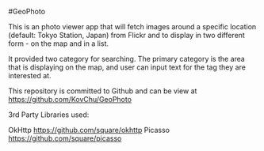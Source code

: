 #GeoPhoto

This is an photo viewer app that will fetch images around a specific location (default: Tokyo Station, Japan) from Flickr and to display in two different form - on the map and in a list.
  
It provided two category for searching. The primary category is the area that is displaying on the map, and user can input text for the tag they are interested at.

This repository is committed to Github and can be view at
https://github.com/KovChu/GeoPhoto
 
 
 3rd Party Libraries used:
 
 OkHttp https://github.com/square/okhttp
 Picasso https://github.com/square/picasso
